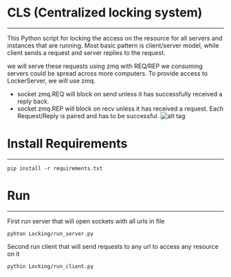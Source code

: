 # CLS (Centralized locking system)
----------------------------------

This Python script for locking the access on the resource for all servers and instances that are running.
Most basic pattern is client/server model, while client sends a request and server replies to the request.

we will serve these requests using zmq with REQ/REP
we consuming servers could be spread across more computers. To provide access to LockerServer, we will use zmq.

* socket zmq.REQ will block on send unless it has successfully received a reply back.
* socket zmq.REP will block on recv unless it has received a request.
Each Request/Reply is paired and has to be successful.
![alt tag](http://learning-0mq-with-pyzmq.readthedocs.io/en/latest/_images/reqrep.png)

# Install Requirements
----------------------
    pip install -r requirements.txt

# Run
-----
First run server that will open sockets with all urls in file

    pyhton Locking/run_server.py
    
Second run client that will send requests to any url to access any resource on it

    pythin Locking/run_client.py

